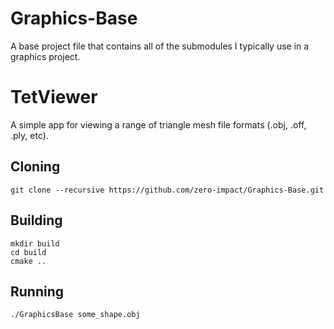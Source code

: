 # Graphics-Base
A base project file that contains all of the submodules I typically use in a graphics project.

# TetViewer
A simple app for viewing a range of triangle mesh file formats (.obj, .off, .ply, etc).

## Cloning
```
git clone --recursive https://github.com/zero-impact/Graphics-Base.git
```


## Building
```
mkdir build
cd build
cmake ..
```

## Running
```
./GraphicsBase some_shape.obj
```